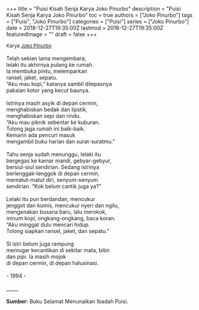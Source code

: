 +++
title = "Puisi Kisah Senja Karya Joko Pinurbo"
description = "Puisi Kisah Senja Karya Joko Pinurbo"
toc = true
authors = ["Joko Pinurbo"]
tags = ["Puisi", "Joko Pinurbo"]
categories = ["Puisi"]
series = ["Joko Pinurbo"]
date = 2018-12-27T19:35:00Z
lastmod = 2018-12-27T19:35:00Z
featuredImage = ""
draft = false
+++

<div style="text-align: justify;">
<div style="font-size: small;">Karya <a href="/authors/joko-pinurbo/" target="_blank">Joko Pinurbo</a></div><br />
Telah sekian lama mengembara,<br />lelaki itu akhirnya pulang ke rumah.<br />Ia membuka pintu, melemparkan<br />ransel, jaket, sepatu.<br />“Aku mau kopi,” katanya sambil dilepasnya<br />pakaian kotor yang kecut baunya.<br /><br />Istrinya masih asyik di depan cermin,<br />menghabiskan bedak dan lipstik,<br />menghabiskan sepi dan rindu.<br />“Aku mau piknik sebentar ke kuburan.<br />Tolong jaga rumah ini baik-baik.<br />Kemarin ada pencuri masuk<br />mengambil buku harian dan surat-suratmu.”<br /><br />Tahu senja sudah menunggu, lelaki itu<br />bergegas ke kamar mandi, gebyar-gebyur,<br />bersiul-siul sendirian. Sedang istrinya<br />berlenggak-lenggok di depan cermin,<br />mematut-matut diri, senyum-senyum<br />sendirian. “Kok belum cantik juga ya?”<br /><br />Lelaki itu pun berdandan, mencukur<br />jenggot dan kumis, mencukur nyeri dan ngilu,<br />mengenakan busana baru, lalu merokok,<br />minum kopi, ongkang-ongkang, baca koran.<br />“Aku minggat dulu mencari hidup.<br />Tolong siapkan ransel, jaket, dan sepatu.”<br /><br />Si istri belum juga rampung<br />memugar kecantikan di sekitar mata, bibir<br />dan pipi. Ia masih mojok<br />di depan cermin, di depan halusinasi.<br /><br />- 1994 -<br /><br />
_____<br /><br />
<b>Sumber:</b> Buku Selamat Menunaikan Ibadah Puisi.</div>
